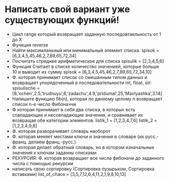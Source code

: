 # Написать свой вариант уже существующих функций!
  - Цикл range который возвращает заданную последовтаельность от 1 до Х
  - Функция reverse
  - Найти максимланьный или минимальный элемент списка. spisok = [6,3,4,5,45,46,2,7,89,65,72,34]
  - Посчитать стреднее арифметическое для списка spisulik = [2,3,4,5,6]
  - Функция Считает в списке количество значенией, которые больше 10 и выводит их сумму spisok = [6,3,4,5,45,46,2,7,89,65,72,34,10]
  - Ф. которая принимает список со смешанным типом данных и возвращает упорядоченный
 в последовательности  int, float, str: spisulische = [8,'ochen',2.5,'trudnuyu',6,'zadachu',4.9,'pridumal',25,'Mavlyashka',3.14]
  - Напишите функцию fib(n), которая по данному целому n возвращает список n-e число Фибоначчи
  - Ф которая принимает в себя два списка, в которых есть совпадающие и несовпадающие значения, и сравнивает их возвращая обе категории элементов. listik_1 = [1,2,3,4,7,6]  listik_2 = [1,2,3,4,9,8]
  - Ф. которая разворачивает словарь наоборот
  - Ф. которая меняет местами ключи и значения в словаре (их русс.-франц. делаем франц.-русс.)
  - Ф. которая делает обратный словарь, но в котором изначальные значения к ключам заданны списками
  - РЕКУРСИЯ: Ф. которая возвращает все числа фибоначи до заданного числа с помощью рекурсии
  -  написать свою сортировку (Сортировка пузырьком, Сортировка вставками) list_of_chaos = [3,5,7,12,6,4,11,2,1,9,8,10,13]


